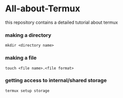 # All-about-Termux
this repository contains a detailed tutorial about termux

### making a directory
`mkdir <directory name>`

### making a file
`touch <file name>.<file format>`

### getting access to internal/shared storage
`termux setup storage`
